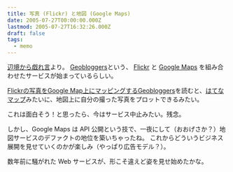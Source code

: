 ```yaml
---
title: 写真 (Flickr) と地図 (Google Maps)
date: 2005-07-27T00:00:00.000Z
lastmod: 2005-07-27T16:32:26.000Z
draft: false
tags:
  - memo
---
```


[辺境から戯れ言](http://www.alles.or.jp/~spiegel/200507.html#d24_t2)より。 [Geobloggers](http://www.geobloggers.com/)という、 [Flickr](http://www.flickr.com/) と [Google Maps](http://maps.google.com/) を組み合わせたサービスが始まっているらしい。

[Flickrの写真をGoogle Map上にマッピングするGeobloggers](http://connect.seesaa.net/article/3283555.html)を読むと、[はてなマップ](http://d.hatena.ne.jp/jkondo/20050707/1120723009)みたいに、地図上に自分の撮った写真をプロットできるみたい。

これは面白そう！と思ったら、今はサービス中止みたい。残念。

しかし、Google Maps は API 公開という技で、一夜にして（おおげさか？）地図サービスのデファクトの地位を築いちゃったね。 これからどういうビジネス展開を見せていくのかが楽しみ（やっぱり広告モデル？）。

数年前に騒がれた Web サービスが、形こそ違えど姿を見せ始めたかな。
